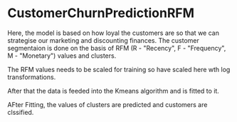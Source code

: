 # CustomerChurnPredictionRFM

Here, the model is based on how loyal the customers are so that we can strategise our marketing and discounting finances.
The customer segmentaion is done on the basis of RFM (R - "Recency", F - "Frequency", M - "Monetary") values and clusters.

The RFM values needs to be scaled for training so have scaled here wth log transformations.
 
 After that the data is feeded into the Kmeans algorithm and is fitted to it.
 
 AFter Fitting, the values of clusters are predicted and customers are clssified.
